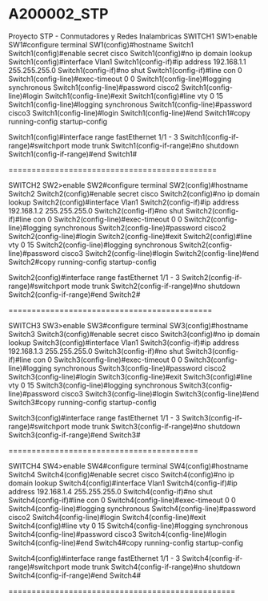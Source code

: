 # A200002_STP
Proyecto STP - Conmutadores y Redes Inalambricas
SWITCH1
SW1>enable
SW1#configure terminal
SW1(config)#hostname Switch1
Switch1(config)#enable secret cisco
Switch1(config)#no ip domain lookup
Switch1(config)#interface Vlan1
Switch1(config-if)#ip address 192.168.1.1 255.255.255.0
Switch1(config-if)#no shut
Switch1(config-if)#line con 0
Switch1(config-line)#exec-timeout 0 0
Switch1(config-line)#logging synchronous
Switch1(config-line)#password cisco2
Switch1(config-line)#login
Switch1(config-line)#exit
Switch1(config)#line vty 0 15
Switch1(config-line)#logging synchronous
Switch1(config-line)#password cisco3
Switch1(config-line)#login
Switch1(config-line)#end
Switch1#copy running-config startup-config

Switch1(config)#interface range fastEthernet 1/1 - 3
Switch1(config-if-range)#switchport mode trunk
Switch1(config-if-range)#no shutdown 
Switch1(config-if-range)#end
Switch1#

=============================================

SWITCH2
SW2>enable
SW2#configure terminal
SW2(config)#hostname Switch2
Switch2(config)#enable secret cisco
Switch2(config)#no ip domain lookup
Switch2(config)#interface Vlan1
Switch2(config-if)#ip address 192.168.1.2 255.255.255.0
Switch2(config-if)#no shut
Switch2(config-if)#line con 0
Switch2(config-line)#exec-timeout 0 0
Switch2(config-line)#logging synchronous
Switch2(config-line)#password cisco2
Switch2(config-line)#login
Switch2(config-line)#exit
Switch2(config)#line vty 0 15
Switch2(config-line)#logging synchronous
Switch2(config-line)#password cisco3
Switch2(config-line)#login
Switch2(config-line)#end
Switch2#copy running-config startup-config

Switch2(config)#interface range fastEthernet 1/1 - 3
Switch2(config-if-range)#switchport mode trunk
Switch2(config-if-range)#no shutdown 
Switch2(config-if-range)#end
Switch2#

============================================

SWITCH3
SW3>enable
SW3#configure terminal
SW3(config)#hostname Switch3
Switch3(config)#enable secret cisco
Switch3(config)#no ip domain lookup
Switch3(config)#interface Vlan1
Switch3(config-if)#ip address 192.168.1.3 255.255.255.0
Switch3(config-if)#no shut
Switch3(config-if)#line con 0
Switch3(config-line)#exec-timeout 0 0
Switch3(config-line)#logging synchronous
Switch3(config-line)#password cisco2
Switch3(config-line)#login
Switch3(config-line)#exit
Switch3(config)#line vty 0 15
Switch3(config-line)#logging synchronous
Switch3(config-line)#password cisco3
Switch3(config-line)#login
Switch3(config-line)#end
Switch3#copy running-config startup-config

Switch3(config)#interface range fastEthernet 1/1 - 3
Switch3(config-if-range)#switchport mode trunk
Switch3(config-if-range)#no shutdown 
Switch3(config-if-range)#end
Switch3#

=========================================

SWITCH4
SW4>enable
SW4#configure terminal
SW4(config)#hostname Switch4
Switch4(config)#enable secret cisco
Switch4(config)#no ip domain lookup
Switch4(config)#interface Vlan1
Switch4(config-if)#ip address 192.168.1.4 255.255.255.0
Switch4(config-if)#no shut
Switch4(config-if)#line con 0
Switch4(config-line)#exec-timeout 0 0
Switch4(config-line)#logging synchronous
Switch4(config-line)#password cisco2
Switch4(config-line)#login
Switch4(config-line)#exit
Switch4(config)#line vty 0 15
Switch4(config-line)#logging synchronous
Switch4(config-line)#password cisco3
Switch4(config-line)#login
Switch4(config-line)#end
Switch4#copy running-config startup-config


Switch4(config)#interface range fastEthernet 1/1 - 3
Switch4(config-if-range)#switchport mode trunk
Switch4(config-if-range)#no shutdown 
Switch4(config-if-range)#end
Switch4#

=================================================
